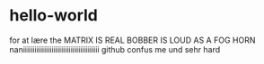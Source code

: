 # hello-world
for at lære
the MATRIX IS REAL
BOBBER IS LOUD AS A FOG HORN
naniiiiiiiiiiiiiiiiiiiiiiiiiiiiiiiiiiiiiiii
github confus me und sehr hard
